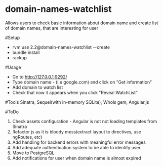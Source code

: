# domain-names-watchlist
Allows users to check basic information about domain name and create list of domain names, that are interesting for user

#Setup

- rvm use 2.2@domain-names-watchlist --create
- bundle install
- rackup

#Usage

- Go to http://127.0.0.1:9292/
- Type domain name - (i.e google.com) and click on "Get information"
- Add domain to watch list
- Check that now it appears when you click "Reveal WatchList"

#Tools
Sinatra, Sequel(with in-memory SQLite), WhoIs gem, Angular.js

#ToDo

1) Check assets configuration - Angular is not not loading templates from Sinatra
2) Refactor js as it is bloody mess(extract layout to directives, use ngRoutes, etc)
3) Add handling for backend errors with meaningful error messages
4) Add adequate authentication system to be able to identify user.
5) Move to PostgreSQL 
6) Add notifications for user when domain name is almost expired